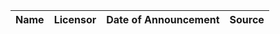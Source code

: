 | Name | Licensor | Date of Announcement | Source |
|------|----------|----------------------|--------|

